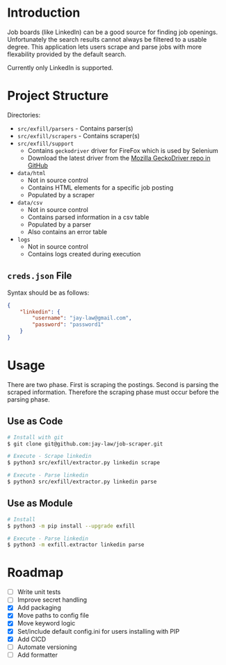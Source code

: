 # Introduction

Job boards (like LinkedIn) can be a good source for finding job openings.  Unfortunately the search results cannot always be filtered to a usable degree.  This application lets users scrape and parse jobs with more flexability provided by the default search.

Currently only LinkedIn is supported.

# Project Structure

Directories:
- `src/exfill/parsers` - Contains parser(s)
- `src/exfill/scrapers` - Contains scraper(s)
- `src/exfill/support` 
    - Contains `geckodriver` driver for FireFox which is used by Selenium
    - Download the latest driver from the [Mozilla GeckoDriver repo in GitHub](https://github.com/mozilla/geckodriver)
- `data/html` 
    - Not in source control
    - Contains HTML elements for a specific job posting
    - Populated by a scraper
- `data/csv` 
    - Not in source control
    - Contains parsed information in a csv table
    - Populated by a parser
    - Also contains an error table
- `logs` 
    - Not in source control
    - Contains logs created during execution

## `creds.json` File

Syntax should be as follows:

```json
{
    "linkedin": {
        "username": "jay-law@gmail.com",
        "password": "password1"
    }
}
```

# Usage

There are two phase.  First is scraping the postings.  Second is parsing the scraped information.  Therefore the scraping phase must occur before the parsing phase.

## Use as Code

```bash
# Install with git
$ git clone git@github.com:jay-law/job-scraper.git

# Execute - Scrape linkedin
$ python3 src/exfill/extractor.py linkedin scrape

# Execute - Parse linkedin
$ python3 src/exfill/extractor.py linkedin parse
```

## Use as Module

```bash
# Install
$ python3 -m pip install --upgrade exfill

# Execute - Parse linkedin
$ python3 -m exfill.extractor linkedin parse
```

# Roadmap

* [ ] Write unit tests
* [ ] Improve secret handling
* [x] Add packaging
* [x] Move paths to config file
* [x] Move keyword logic
* [x] Set/include default config.ini for users installing with PIP
* [x] Add CICD
* [ ] Automate versioning
* [ ] Add formatter